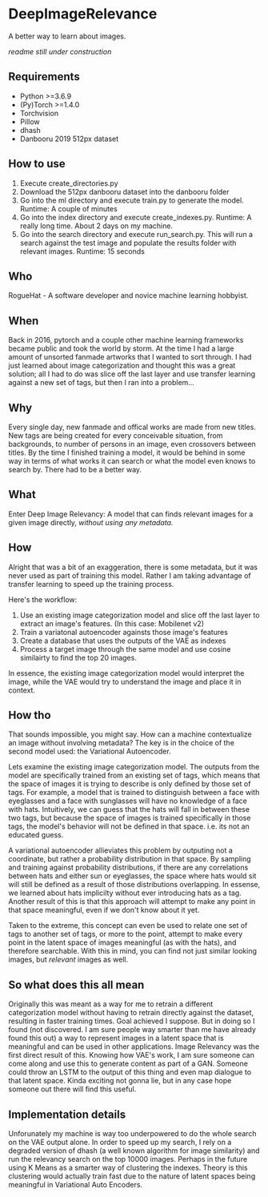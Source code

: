 # DeepImageRelevance
A better way to learn about images.

*readme still under construction*

## Requirements
* Python >=3.6.9
* (Py)Torch >=1.4.0
* Torchvision
* Pillow
* dhash
* Danbooru 2019 512px dataset

## How to use
1. Execute create_directories.py
2. Download the 512px danbooru dataset into the danbooru folder
3. Go into the ml directory and execute train.py to generate the model. Runtime: A couple of minutes
4. Go into the index directory and execute create_indexes.py. Runtime: A really long time. About 2 days on my machine.
5. Go into the search directory and execute run_search.py. This will run a search against the test image and populate the results folder with relevant images. Runtime: 15 seconds

## Who
RogueHat - A software developer and novice machine learning hobbyist.

## When
Back in 2016, pytorch and a couple other machine learning frameworks became public and took the world by storm. At the time I had a large amount of unsorted fanmade artworks that I wanted to sort through. I had just learned about image categorization and thought this was a great solution; all I had to do was slice off the last layer and use transfer learning against a new set of tags, but then I ran into a problem...

## Why
Every single day, new fanmade and offical works are made from new titles. New tags are being created for every conceivable situation, from backgrounds, to number of persons in an image, even crossovers between titles. By the time I finished training a model, it would be behind in some way in terms of what works it can search or what the model even knows to search by. There had to be a better way.

## What
Enter Deep Image Relevancy: A model that can finds relevant images for a given image directly, *without using any metadata.*

## How
Alright that was a bit of an exaggeration, there is some metadata, but it was never used as part of training this model. Rather I am taking advantage of transfer learning to speed up the training process.

Here's the workflow:
1. Use an existing image categorization model and slice off the last layer to extract an image's features. (In this case: Mobilenet v2)
2. Train a variatonal autoencoder againsts those image's features
3. Create a database that uses the outputs of the VAE as indexes
4. Process a target image through the same model and use cosine similairty to find the top 20 images.

In essence, the existing image categorization model would interpret the image, while the VAE would try to understand the image and place it in context.

## How tho
That sounds impossible, you might say. How can a machine contextualize an image without involving metadata? The key is in the choice of the second model used: the Variational Autoencoder. 

Lets examine the existing image categorization model. The outputs from the model are specifically trained from an existing set of tags, which means that the space of images it is trying to describe is only defined by those set of tags. For example, a model that is trained to distinguish between a face with eyeglasses and a face with sunglasses will have no knowledge of a face with hats. Intuitively, we can guess that the hats will fall in between these two tags, but because the space of images is trained specifically in those tags, the model's behavior will not be defined in that space. i.e. its not an educated guess.

A variational autoencoder allieviates this problem by outputing not a coordinate, but rather a probability distribution in that space. By sampling and training against probability distributions, if there are any correlations between hats and either sun or eyeglasses, the space where hats would sit will still be defined as a result of those distributions overlapping. In essense, we learned about hats implicilty without ever introducing hats as a tag. Another result of this is that this approach will attempt to make any point in that space meaningful, even if we don't know about it yet.

Taken to the extreme, this concept can even be used to relate one set of tags to another set of tags, or more to the point, attempt to make every point in the latent space of images meaningful (as with the hats), and therefore searchable. With this in mind, you can find not just similar looking images, but *relevant* images as well.

## So what does this all mean
Originally this was meant as a way for me to retrain a different categorization model without having to retrain directly against the dataset, resulting in faster training times. Goal achieved I suppose. But in doing so I found (not discovered. I am sure people way smarter than me have already found this out) a way to represent images in a latent space that is meaningful and can be used in other applications. Image Relevancy was the first direct result of this. Knowing how VAE's work, I am sure someone can come along and use this to generate content as part of a GAN. Someone could throw an LSTM to the output of this thing and even map dialogue to that latent space. Kinda exciting not gonna lie, but in any case hope someone out there will find this useful.

## Implementation details
Unforunately my machine is way too underpowered to do the whole search on the VAE output alone. In order to speed up my search, I rely on a degraded version of dhash (a well known algorithm for image similarity) and run the relevancy search on the top 10000 images. Perhaps in the future using K Means as a smarter way of clustering the indexes. Theory is this clustering would actually train fast due to the nature of latent spaces being meaningful in Variational Auto Encoders.
